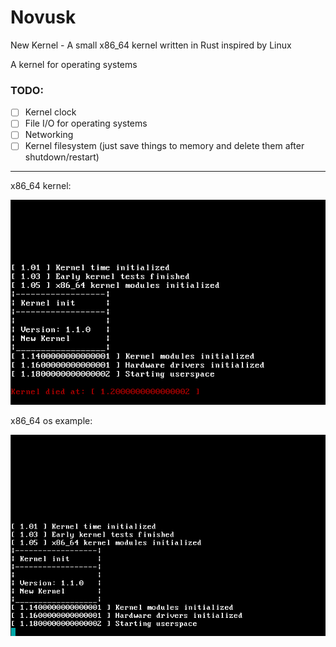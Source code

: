 # Novusk
New Kernel - A small x86_64 kernel written in Rust inspired by Linux

A kernel for operating systems

### TODO:
- [ ] Kernel clock
- [ ] File I/O for operating systems
- [ ] Networking
- [ ] Kernel filesystem (just save things to memory and delete them after shutdown/restart)

---
x86_64 kernel:

![alt text][kernel_image]

[kernel_image]: kernel.png

x86_64 os example:

![alt text][os_image]

[os_image]: os_example.png